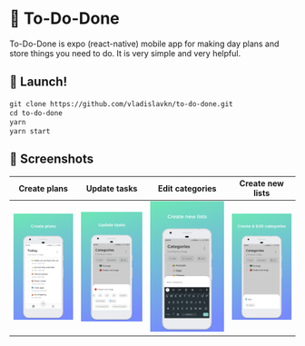 # 📝 To-Do-Done

To-Do-Done is expo (react-native) mobile app for making day plans and store things you need to do.
It is very simple and very helpful.

## 🚀 Launch!
```
git clone https://github.com/vladislavkn/to-do-done.git
cd to-do-done
yarn
yarn start
```
## 📸 Screenshots

Create plans | Update tasks | Edit categories | Create new lists
:-------------------------:|:-------------------------:|:-------------------------:|:-------------------------:
![Create plans](https://github.com/vladislavkn/to-do-done/blob/master/repo-images/1.png) | ![Update tasks](https://github.com/vladislavkn/to-do-done/blob/master/repo-images/2.png) | ![Create new lists](https://github.com/vladislavkn/to-do-done/blob/master/repo-images/3.png) | ![Edit categories](https://github.com/vladislavkn/to-do-done/blob/master/repo-images/4.png)
